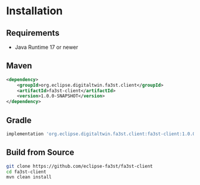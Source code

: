 # Installation

## Requirements

-   Java Runtime 17 or newer

## Maven

```xml
<dependency>
    <groupId>org.eclipse.digitaltwin.fa3st.client</groupId>
    <artifactId>fa3st-client</artifactId>
    <version>1.0.0-SNAPSHOT</version>
</dependency>
```

## Gradle

```groovy
implementation 'org.eclipse.digitaltwin.fa3st.client:fa3st-client:1.0.0-SNAPSHOT'
```

## Build from Source

```sh
git clone https://github.com/eclipse-fa3st/fa3st-client
cd fa3st-client
mvn clean install
```